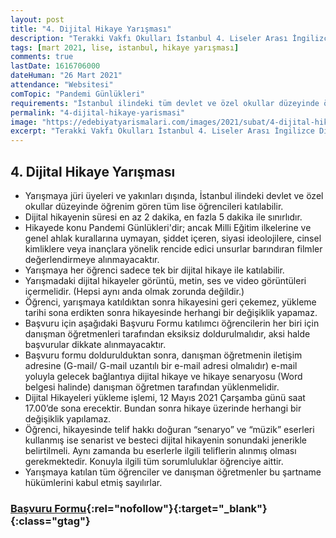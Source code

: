 ```yaml
---
layout: post
title: "4. Dijital Hikaye Yarışması"
description: "Terakki Vakfı Okulları İstanbul 4. Liseler Arası İngilizce Dijital Hikaye Yarışması'nın konusu Pandemi Günlükleri'dir"
tags: [mart 2021, lise, istanbul, hikaye yarışması]
comments: true
lastDate: 1616706000 
dateHuman: "26 Mart 2021"
attendance: "Websitesi"
comTopic: "Pandemi Günlükleri"
requirements: "İstanbul ilindeki tüm devlet ve özel okullar düzeyinde öğrenim gören lise öğrencilerine açıktır."
permalink: "4-dijital-hikaye-yarismasi"
image: "https://edebiyatyarismalari.com/images/2021/subat/4-dijital-hikaye-yarismasi.png"
excerpt: "Terakki Vakfı Okulları İstanbul 4. Liseler Arası İngilizce Dijital Hikaye Yarışması'nın konusu Pandemi Günlükleri'dir"
---
```


## 4. Dijital Hikaye Yarışması
- Yarışmaya jüri üyeleri ve yakınları dışında, İstanbul ilindeki devlet ve özel okullar düzeyinde öğrenim gören tüm lise öğrencileri katılabilir.
- Dijital hikayenin süresi en az 2 dakika, en fazla 5 dakika ile sınırlıdır.
- Hikayede konu Pandemi Günlükleri'dir; ancak Milli Eğitim ilkelerine ve genel ahlak kurallarına uymayan, şiddet içeren, siyasi ideolojilere, cinsel kimliklere veya inançlara yönelik rencide edici unsurlar barındıran filmler değerlendirmeye alınmayacaktır.
- Yarışmaya her öğrenci sadece tek bir dijital hikaye ile katılabilir.
- Yarışmadaki dijital hikayeler görüntü, metin, ses ve video görüntüleri içermelidir. (Hepsi aynı anda olmak zorunda değildir.)
- Öğrenci, yarışmaya katıldıktan sonra hikayesini geri çekemez, yükleme tarihi sona erdikten sonra hikayesinde herhangi bir değişiklik yapamaz.
- Başvuru için aşağıdaki Başvuru Formu katılımcı öğrencilerin her biri için danışman öğretmenleri tarafından eksiksiz doldurulmalıdır, aksi halde başvurular dikkate alınmayacaktır. 
- Başvuru formu doldurulduktan sonra, danışman öğretmenin iletişim adresine (G-mail/ G-mail uzantılı bir e-mail adresi olmalıdır) e-mail yoluyla gelecek bağlantıya dijital hikaye ve hikaye senaryosu (Word belgesi halinde) danışman öğretmen tarafından yüklenmelidir.
- Dijital Hikayeleri yükleme işlemi, 12 Mayıs 2021 Çarşamba günü saat 17.00’de sona erecektir. Bundan sonra hikaye üzerinde herhangi bir değişiklik yapılamaz.
- Öğrenci, hikayesinde telif hakkı doğuran “senaryo” ve “müzik” eserleri kullanmış ise senarist ve besteci dijital hikayenin sonundaki jenerikle belirtilmeli. Aynı zamanda bu eserlerle ilgili teliflerin alınmış olması gerekmektedir. Konuyla ilgili tüm sorumluluklar öğrenciye aittir.
- Yarışmaya katılan tüm öğrenciler ve danışman öğretmenler bu şartname hükümlerini kabul etmiş sayılırlar.

### [Başvuru Formu](https://docs.google.com/forms/d/e/1FAIpQLSfKdCqDXQSn01AujOGRa9sZuXtK4m8gvK5I2PHCrwdopbcwkw/viewform){:rel="nofollow"}{:target="_blank"}{:class="gtag"}